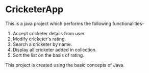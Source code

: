 # CricketerApp
This is a java project which performs the following functionalities-
1) Accept cricketer details from user.
2) Modify cricketer's rating.
3) Search a cricketer by name.
4) Display all cricketer added in collection.
5) Sort the list on the basis of rating.

This project is created using the basic concepts of Java. 
